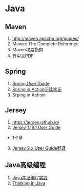 Java
====================


Maven
--------------------
1. http://maven.apache.org/guides/
2. Maven: The Complete Reference
3. Maven权威指南
4. 有中文PDF


Spring
--------------------
1. [Spring User Guide](http://spring.io/guides)
2. [Spring in Action阅读笔记](https://www.jianshu.com/p/c516b5784d6b)
3. Srping in Actioin


Jersey
--------------------
1. https://jersey.github.io/
2. [Jersey 1.19.1 User Guide](https://jersey.github.io/documentation/1.19.1/index.html)
  - 1-2章
3. [Jersey 2.x User Guide翻译](https://legacy.gitbook.com/book/waylau/jersey-2-user-guide/details)


Java高级编程
--------------------
1. [Java并发编程实践](https://book.douban.com/subject/2148132/)
2. [Thinking in Java](https://book.douban.com/subject/1474824/)
